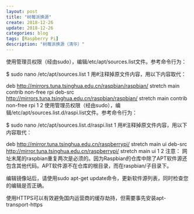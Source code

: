 ```yaml
---
layout: post
title: "树莓派换源"
create: 2018-12-26
update: 2018-12-26
categories: blog
tags: [Raspberry Pi]
description: "树莓派换源（清华）"
---
```


使用管理员权限（经由sudo），编辑/etc/apt/sources.list文件。参考命令行为：

$ sudo nano /etc/apt/sources.list
1
用#注释掉原文件内容，用以下内容取代：

deb http://mirrors.tuna.tsinghua.edu.cn/raspbian/raspbian/ stretch main contrib non-free rpi
deb-src http://mirrors.tuna.tsinghua.edu.cn/raspbian/raspbian/ stretch main contrib non-free rpi
1
2
使用管理员权限（经由sudo），编辑/etc/apt/sources.list.d/raspi.list文件。参考命令行为：

$ sudo nano /etc/apt/sources.list.d/raspi.list
1
用#注释掉原文件内容，用以下内容取代：

deb http://mirror.tuna.tsinghua.edu.cn/raspberrypi/ stretch main ui
deb-src http://mirror.tuna.tsinghua.edu.cn/raspberrypi/ stretch main ui
1
2
注意： 网址末尾的raspbian重复两次是必须的。因为Raspbian的仓库中除了APT软件源还包含其他代码。APT软件源不在仓库的根目录，而在raspbian/子目录下。

编辑镜像站后，请使用sudo apt-get update命令，更新软件源列表，同时检查您的编辑是否正确。

使用HTTPS可以有效避免国内运营商的缓存劫持，但需要事先安装apt-transport-https